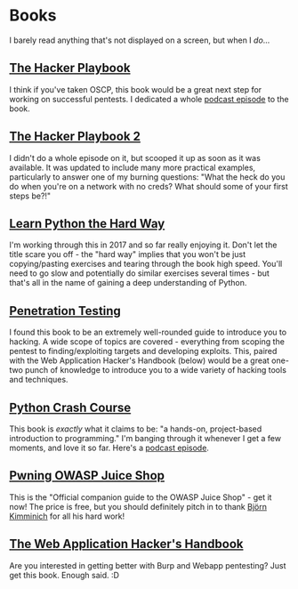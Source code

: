 # Books
I barely read anything that's not displayed on a screen, but when I *do*...

[The Hacker Playbook](http://www.amazon.com/Hacker-Playbook-Practical-Penetration-Testing/dp/1494932636)
-----
I think if you've taken OSCP, this book would be a great next step for working on successful pentests.  I dedicated a whole [podcast episode](https://media.zencast.fm/embed/7-minute-security-podcast-podcast/34.mp3') to the book.

[The Hacker Playbook 2](http://www.amazon.com/Hacker-Playbook-Practical-Penetration-Testing/dp/1512214566)
-----
I didn't do a whole episode on it, but scooped it up as soon as it was available.  It was updated to include many more practical examples, particularly to answer one of my burning questions: "What the heck do you do when you're on a network with no creds?  What should some of your first steps be?!"

[Learn Python the Hard Way](https://www.amazon.com/Learn-Python-Hard-Way-Introduction/dp/0321884914)
-----
I'm working through this in 2017 and so far really enjoying it.  Don't let the title scare you off - the "hard way" implies that you won't be just copying/pasting exercises and tearing through the book high speed.  You'll need to go slow and potentially do similar exercises several times - but that's all in the name of gaining a deep understanding of Python.

[Penetration Testing](https://www.amazon.com/Penetration-Testing-Hands-Introduction-Hacking/dp/1593275641)
-----
I found this book to be an extremely well-rounded guide to introduce you to hacking.  A wide scope of topics are covered - everything from scoping the pentest to finding/exploiting targets and developing exploits.  This, paired with the Web Application Hacker's Handbook (below) would be a great one-two punch of knowledge to introduce you to a wide variety of hacking tools and techniques.

[Python Crash Course](https://www.nostarch.com/pythoncrashcourse)
-----
This book is *exactly* what it claims to be: "a hands-on, project-based introduction to programming."  I'm banging through it whenever I get a few moments, and love it so far.  Here's a [podcast episode](https://media.zencast.fm/embed/7-minute-security-podcast-podcast/137.mp3).

[Pwning OWASP Juice Shop](https://leanpub.com/juice-shop)
-----
This is the "Official companion guide to the OWASP Juice Shop" - get it now!  The price is free, but you should definitely pitch in to thank [Björn Kimminich](https://leanpub.com/u/bkimminich) for all his hard work!

[The Web Application Hacker's Handbook](http://www.amazon.com/Web-Application-Hackers-Handbook-Exploiting/dp/1118026470)
-----
Are you interested in getting better with Burp and Webapp pentesting?  Just get this book.  Enough said.  :D
